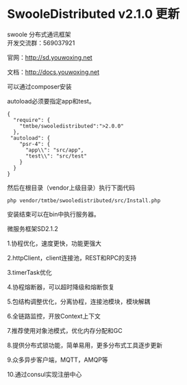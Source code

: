 # SwooleDistributed v2.1.0 更新

swoole 分布式通讯框架  
开发交流群：569037921  

官网：http://sd.youwoxing.net

文档：http://docs.youwoxing.net

可以通过composer安装

autoload必须要指定app和test。
```
{
  "require": {
    "tmtbe/swooledistributed":">2.0.0"
  },
 "autoload": {
    "psr-4": {
      "app\\": "src/app",
      "test\\": "src/test"
    }
  }
}
```
然后在根目录（vendor上级目录）执行下面代码
```
php vendor/tmtbe/swooledistributed/src/Install.php
```
安装结束可以在bin中执行服务器。

微服务框架SD2.1.2

1.协程优化，速度更快，功能更强大

2.httpClient，client连接池，REST和RPC的支持

3.timerTask优化

4.协程熔断器，可以超时降级和熔断恢复

5.包结构调整优化，分离协程，连接池模块，模块解耦

6.全链路监控，开放Context上下文

7.推荐使用对象池模式，优化内存分配和GC

8.提供分布式锁功能，简单易用，更多分布式工具逐步更新

9.众多异步客户端，MQTT，AMQP等

10.通过consul实现注册中心